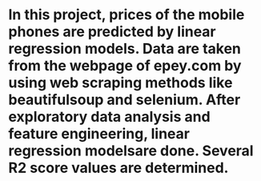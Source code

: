 # In this project, prices of the mobile phones are predicted by linear regression models. Data are taken from the webpage of epey.com by using web scraping methods like beautifulsoup and selenium. After exploratory data analysis and feature engineering, linear regression modelsare done. Several R2 score values are determined. 
